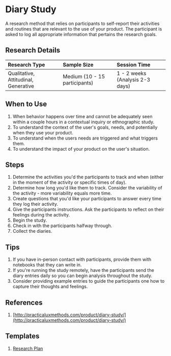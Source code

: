 # Diary Study

A research method that relies on participants to self-report their activities and routines that are relevant to the use of your product. The participant is asked to log all appropriate information that pertains the research goals.

## Research Details

| Research Type | Sample Size | Session Time |
| :--- | :--- | :--- |
| Qualitative, Attitudinal, Generative | Medium \(10 - 15 participants\) | 1 - 2 weeks \(Analysis 2-3 days\) |

## When to Use

1. When behavior happens over time and cannot be adequately seen within a couple hours in a contextual inquiry or ethnographic study.
2. To understand the context of the user's goals, needs, and potentially when they use your product.
3. To understand when the users needs are triggered and what triggers them.
4. To understand the impact of your product on the user's situation.

## Steps

1. Determine the activities you'd the participants to track and when \(either in the moment of the activity or specific times of day\).
2. Determine how long you'd like them to track. Consider the variability of the activity - more variability equals more time.
3. Create questions that you'd like your participants to answer every time they log their activity.
4. Give the participants instructions. Ask the participants to reflect on their feelings during the activity.
5. Begin the study.
6. Check in with the participants halfway through.
7. Collect the diaries.

## Tips
1. If you have in-person contact with participants, provide them with notebooks that they can write in.
2. If you're running the study remotely, have the participants send the diary entries daily so you can begin analysis throughout the study.
3. Consider providing example entries to guide the participants one how to capture their thoughts and feelings.

## References

1. [http://practicaluxmethods.com/product/diary-study/](http://practicaluxmethods.com/product/diary-study/)

## Templates

1. [Research Plan](https://docs.google.com/document/d/1TywGTy_TSPHyq1-8bX5Ackz1cEGPdM1HbO2CM72CxO0/edit?usp=sharing)